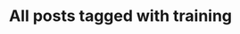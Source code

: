 ---
layout: tag
title: "All posts tagged with training"
permalink: /weblog/tags/training/
taxonomy: training
---